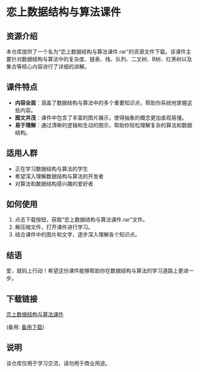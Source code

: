# 恋上数据结构与算法课件

## 资源介绍

本仓库提供了一个名为“恋上数据结构与算法课件.rar”的资源文件下载。该课件主要针对数据结构与算法中的复杂度、链表、栈、队列、二叉树、B树、红黑树以及集合等核心内容进行了详细的讲解。

## 课件特点

- **内容全面**：涵盖了数据结构与算法中的多个重要知识点，帮助你系统地掌握这些内容。
- **图文并茂**：课件中包含了丰富的图片展示，使得抽象的概念更加直观易懂。
- **易于理解**：通过清晰的逻辑和生动的图示，帮助你轻松理解复杂的算法和数据结构。

## 适用人群

- 正在学习数据结构与算法的学生
- 希望深入理解数据结构与算法的开发者
- 对算法和数据结构感兴趣的爱好者

## 如何使用

1. 点击下载按钮，获取“恋上数据结构与算法课件.rar”文件。
2. 解压缩文件，打开课件进行学习。
3. 结合课件中的图片和文字，逐步深入理解各个知识点。

## 结语

爱，就码上行动！希望这份课件能够帮助你在数据结构与算法的学习道路上更进一步。

## 下载链接
[恋上数据结构与算法课件](https://pan.quark.cn/s/c6605f441a8a) 

(备用: [备用下载](https://pan.baidu.com/s/1GC0sZDcYumUaLgt9lDznXA?pwd=1234))

## 说明

该仓库仅用于学习交流，请勿用于商业用途。
